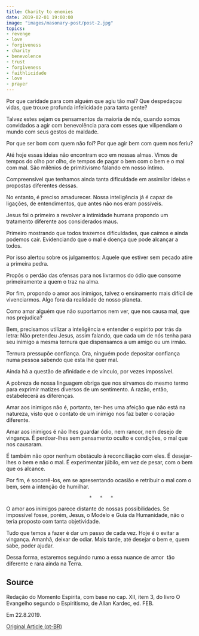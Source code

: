 ```yaml
---
title: Charity to enemies
date: 2019-02-01 19:00:00
image: "images/masonary-post/post-2.jpg"
topics: 
- revenge
- love
- forgiveness
- charity
- benevolence
- trust
- forgiveness
- faithlicidade
- love
- prayer
---
```


Por que caridade para com alguém que agiu tão mal? Que despedaçou vidas, que
trouxe profunda infelicidade para tanta gente?

Talvez estes sejam os pensamentos da maioria de nós, quando somos convidados a
agir com benevolência para com esses que vilipendiam o mundo com seus gestos de
maldade.

Por que ser bom com quem não foi? Por que agir bem com quem nos feriu?

Até hoje essas ideias não encontram eco em nossas almas. Vimos de tempos do
olho por olho, de tempos de pagar o bem com o bem e o mal com mal. São milênios
de primitivismo falando em nosso íntimo.

Compreensível que tenhamos ainda tanta dificuldade em assimilar ideias e
propostas diferentes dessas.

No entanto, é preciso amadurecer. Nossa inteligência já é capaz de ligações, de
entendimentos, que antes não nos eram possíveis.

Jesus foi o primeiro a revolver a intimidade humana propondo um tratamento
diferente aos considerados maus.

Primeiro mostrando que todos trazemos dificuldades, que caímos e ainda podemos
cair. Evidenciando que o mal é doença que pode alcançar a todos.

Por isso alertou sobre os julgamentos: Aquele que estiver sem pecado atire a
primeira pedra.

Propôs o perdão das ofensas para nos livrarmos do ódio que consome
primeiramente a quem o traz na alma.

Por fim, propondo o amor aos inimigos, talvez o ensinamento mais difícil de
vivenciarmos. Algo fora da realidade de nosso planeta.

Como amar alguém que não suportamos nem ver, que nos causa mal, que nos
prejudica?

Bem, precisamos utilizar a inteligência e entender o espírito por trás da
letra: Não pretendeu Jesus, assim falando, que cada um de nós tenha para seu
inimigo a mesma ternura que dispensamos a um amigo ou um irmão.

Ternura pressupõe confiança. Ora, ninguém pode depositar confiança numa pessoa
sabendo que esta lhe quer mal.

Ainda há a questão de afinidade e de vínculo, por vezes impossível.

A pobreza de nossa linguagem obriga que nos sirvamos do mesmo termo para
exprimir matizes diversos de um sentimento. A razão, então, estabelecerá as
diferenças.

Amar aos inimigos não é, portanto, ter-lhes uma afeição que não está na
natureza, visto que o contato de um inimigo nos faz bater o coração diferente.

Amar aos inimigos é não lhes guardar ódio, nem rancor, nem desejo de vingança.
É perdoar-lhes sem pensamento oculto e condições, o mal que nos causaram.

É também não opor nenhum obstáculo à reconciliação com eles. É desejar-lhes o
bem e não o mal. É experimentar júbilo, em vez de pesar, com o bem que os
alcance.

Por fim, é socorrê-los, em se apresentando ocasião e retribuir o mal com o bem,
sem a intenção de humilhar.

                                   *   *   *

O amor aos inimigos parece distante de nossas possibilidades. Se impossível
fosse, porém, Jesus, o Modelo e Guia da Humanidade, não o teria proposto com
tanta objetividade.

Tudo que temos a fazer é dar um passo de cada vez. Hoje é o evitar a vingança.
Amanhã, deixar de odiar. Mais tarde, até desejar o bem e, quem sabe, poder
ajudar.

Dessa forma, estaremos seguindo rumo a essa nuance de amor  tão diferente e
rara ainda na Terra.
 

## Source
Redação do Momento Espírita, com base no cap. XII, item 3,
do livro O Evangelho segundo o Espiritismo, de Allan Kardec,
ed. FEB.

Em 22.8.2019.


[Original Article (pt-BR)](http://momento.com.br/pt/ler_texto.php?id=5827)
